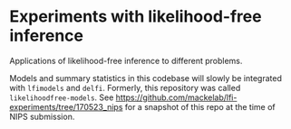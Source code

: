 # Experiments with likelihood-free inference

Applications of likelihood-free inference to different problems. 

Models and summary statistics in this codebase will slowly be integrated with `lfimodels` and `delfi`. Formerly, this repository was called `likelihoodfree-models`. See https://github.com/mackelab/lfi-experiments/tree/170523_nips for a snapshot of this repo at the time of NIPS submission.
